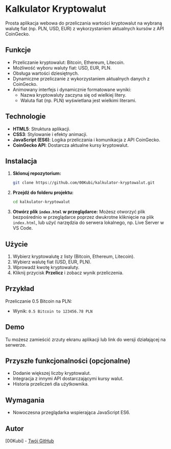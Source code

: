 # Kalkulator Kryptowalut

Prosta aplikacja webowa do przeliczania wartości kryptowalut na wybraną walutę fiat (np. PLN, USD, EUR) z wykorzystaniem aktualnych kursów z API CoinGecko.

## Funkcje
- Przeliczanie kryptowalut: Bitcoin, Ethereum, Litecoin.
- Możliwość wyboru waluty fiat: USD, EUR, PLN.
- Obsługa wartości dziesiętnych.
- Dynamiczne przeliczanie z wykorzystaniem aktualnych danych z CoinGecko.
- Animowany interfejs i dynamicznie formatowane wyniki:
  - Nazwa kryptowaluty zaczyna się od wielkiej litery.
  - Waluta fiat (np. PLN) wyświetlana jest wielkimi literami.

## Technologie
- **HTML5**: Struktura aplikacji.
- **CSS3**: Stylowanie i efekty animacji.
- **JavaScript (ES6)**: Logika przeliczania i komunikacja z API CoinGecko.
- **CoinGecko API**: Dostarcza aktualne kursy kryptowalut.

## Instalacja

1. **Sklonuj repozytorium:**
   ```bash
   git clone https://github.com/00Kubi/kalkulator-kryptowalut.git
   ```

2. **Przejdź do folderu projektu:**
   ```bash
   cd kalkulator-kryptowalut
   ```

3. **Otwórz plik `index.html` w przeglądarce:**
   Możesz otworzyć plik bezpośrednio w przeglądarce poprzez dwukrotne kliknięcie na plik `index.html`, lub użyć narzędzia do serwera lokalnego, np. Live Server w VS Code.

## Użycie

1. Wybierz kryptowalutę z listy (Bitcoin, Ethereum, Litecoin).
2. Wybierz walutę fiat (USD, EUR, PLN).
3. Wprowadź kwotę kryptowaluty.
4. Kliknij przycisk **Przelicz** i zobacz wynik przeliczenia.

## Przykład
Przeliczanie 0.5 Bitcoin na PLN:
- Wynik: `0.5 Bitcoin to 123456.78 PLN`

## Demo
Tu możesz zamieścić zrzuty ekranu aplikacji lub link do wersji działającej na serwerze.

## Przyszłe funkcjonalności (opcjonalne)
- Dodanie większej liczby kryptowalut.
- Integracja z innymi API dostarczającymi kursy walut.
- Historia przeliczeń dla użytkownika.

## Wymagania
- Nowoczesna przeglądarka wspierająca JavaScript ES6.

## Autor
[00Kubi] - [Twój GitHub](https://github.com/00Kubi) 
